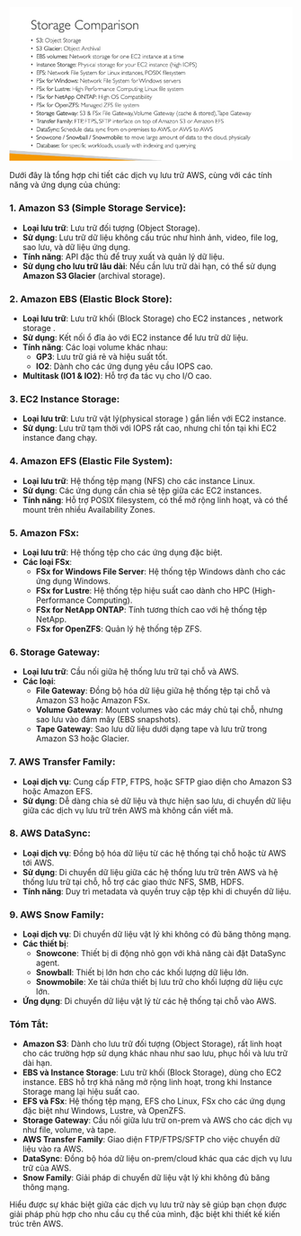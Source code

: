![alt text](image/storage-comparison.png)

Dưới đây là tổng hợp chi tiết các dịch vụ lưu trữ AWS, cùng với các tính năng và ứng dụng của chúng:

### 1. **Amazon S3 (Simple Storage Service)**:

- **Loại lưu trữ**: Lưu trữ đối tượng (Object Storage).
- **Sử dụng**: Lưu trữ dữ liệu không cấu trúc như hình ảnh, video, file log, sao lưu, và dữ liệu ứng dụng.
- **Tính năng**: API đặc thù để truy xuất và quản lý dữ liệu.
- **Sử dụng cho lưu trữ lâu dài**: Nếu cần lưu trữ dài hạn, có thể sử dụng **Amazon S3 Glacier** (archival storage).

### 2. **Amazon EBS (Elastic Block Store)**:

- **Loại lưu trữ**: Lưu trữ khối (Block Storage) cho EC2 instances , network storage .
- **Sử dụng**: Kết nối ổ đĩa ảo với EC2 instance để lưu trữ dữ liệu.
- **Tính năng**: Các loại volume khác nhau:
  - **GP3**: Lưu trữ giá rẻ và hiệu suất tốt.
  - **IO2**: Dành cho các ứng dụng yêu cầu IOPS cao.
- **Multitask (IO1 & IO2)**: Hỗ trợ đa tác vụ cho I/O cao.

### 3. **EC2 Instance Storage**:

- **Loại lưu trữ**: Lưu trữ vật lý(physical storage ) gắn liền với EC2 instance.
- **Sử dụng**: Lưu trữ tạm thời với IOPS rất cao, nhưng chỉ tồn tại khi EC2 instance đang chạy.

### 4. **Amazon EFS (Elastic File System)**:

- **Loại lưu trữ**: Hệ thống tệp mạng (NFS) cho các instance Linux.
- **Sử dụng**: Các ứng dụng cần chia sẻ tệp giữa các EC2 instances.
- **Tính năng**: Hỗ trợ POSIX filesystem, có thể mở rộng linh hoạt, và có thể mount trên nhiều Availability Zones.

### 5. **Amazon FSx**:

- **Loại lưu trữ**: Hệ thống tệp cho các ứng dụng đặc biệt.
- **Các loại FSx**:
  - **FSx for Windows File Server**: Hệ thống tệp Windows dành cho các ứng dụng Windows.
  - **FSx for Lustre**: Hệ thống tệp hiệu suất cao dành cho HPC (High-Performance Computing).
  - **FSx for NetApp ONTAP**: Tính tương thích cao với hệ thống tệp NetApp.
  - **FSx for OpenZFS**: Quản lý hệ thống tệp ZFS.

### 6. **Storage Gateway**:

- **Loại lưu trữ**: Cầu nối giữa hệ thống lưu trữ tại chỗ và AWS.
- **Các loại**:
  - **File Gateway**: Đồng bộ hóa dữ liệu giữa hệ thống tệp tại chỗ và Amazon S3 hoặc Amazon FSx.
  - **Volume Gateway**: Mount volumes vào các máy chủ tại chỗ, nhưng sao lưu vào đám mây (EBS snapshots).
  - **Tape Gateway**: Sao lưu dữ liệu dưới dạng tape và lưu trữ trong Amazon S3 hoặc Glacier.

### 7. **AWS Transfer Family**:

- **Loại dịch vụ**: Cung cấp FTP, FTPS, hoặc SFTP giao diện cho Amazon S3 hoặc Amazon EFS.
- **Sử dụng**: Dễ dàng chia sẻ dữ liệu và thực hiện sao lưu, di chuyển dữ liệu giữa các dịch vụ lưu trữ trên AWS mà không cần viết mã.

### 8. **AWS DataSync**:

- **Loại dịch vụ**: Đồng bộ hóa dữ liệu từ các hệ thống tại chỗ hoặc từ AWS tới AWS.
- **Sử dụng**: Di chuyển dữ liệu giữa các hệ thống lưu trữ trên AWS và hệ thống lưu trữ tại chỗ, hỗ trợ các giao thức NFS, SMB, HDFS.
- **Tính năng**: Duy trì metadata và quyền truy cập tệp khi di chuyển dữ liệu.

### 9. **AWS Snow Family**:

- **Loại dịch vụ**: Di chuyển dữ liệu vật lý khi không có đủ băng thông mạng.
- **Các thiết bị**:
  - **Snowcone**: Thiết bị di động nhỏ gọn với khả năng cài đặt DataSync agent.
  - **Snowball**: Thiết bị lớn hơn cho các khối lượng dữ liệu lớn.
  - **Snowmobile**: Xe tải chứa thiết bị lưu trữ cho khối lượng dữ liệu cực lớn.
- **Ứng dụng**: Di chuyển dữ liệu vật lý từ các hệ thống tại chỗ vào AWS.

### Tóm Tắt:

- **Amazon S3**: Dành cho lưu trữ đối tượng (Object Storage), rất linh hoạt cho các trường hợp sử dụng khác nhau như sao lưu, phục hồi và lưu trữ dài hạn.
- **EBS và Instance Storage**: Lưu trữ khối (Block Storage), dùng cho EC2 instance. EBS hỗ trợ khả năng mở rộng linh hoạt, trong khi Instance Storage mang lại hiệu suất cao.
- **EFS và FSx**: Hệ thống tệp mạng, EFS cho Linux, FSx cho các ứng dụng đặc biệt như Windows, Lustre, và OpenZFS.
- **Storage Gateway**: Cầu nối giữa lưu trữ on-prem và AWS cho các dịch vụ như file, volume, và tape.
- **AWS Transfer Family**: Giao diện FTP/FTPS/SFTP cho việc chuyển dữ liệu vào ra AWS.
- **DataSync**: Đồng bộ hóa dữ liệu on-prem/cloud khác qua các dịch vụ lưu trữ của AWS.
- **Snow Family**: Giải pháp di chuyển dữ liệu vật lý khi không đủ băng thông mạng.

Hiểu được sự khác biệt giữa các dịch vụ lưu trữ này sẽ giúp bạn chọn được giải pháp phù hợp cho nhu cầu cụ thể của mình, đặc biệt khi thiết kế kiến trúc trên AWS.
